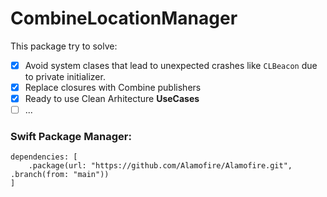 # CombineLocationManager

This package try to solve:

- [x] Avoid system clases that lead to unexpected crashes like `CLBeacon` due to private initializer.
- [x] Replace closures with Combine publishers 
- [x] Ready to use Clean Arhitecture **UseCases**
- [ ] ...

### Swift Package Manager:


```
dependencies: [
    .package(url: "https://github.com/Alamofire/Alamofire.git", .branch(from: "main"))
]
```
